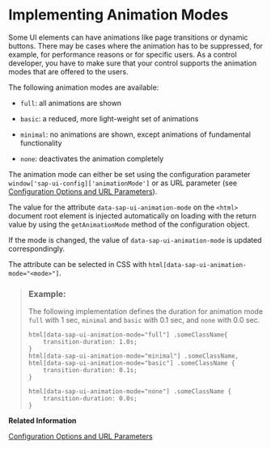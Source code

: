 <!-- loio76b7d5065cf64304a1d2841046043c34 -->

# Implementing Animation Modes

Some UI elements can have animations like page transitions or dynamic buttons. There may be cases where the animation has to be suppressed, for example, for performance reasons or for specific users. As a control developer, you have to make sure that your control supports the animation modes that are offered to the users.

The following animation modes are available:

-   `full`: all animations are shown

-   `basic`: a reduced, more light-weight set of animations

-   `minimal`: no animations are shown, except animations of fundamental functionality

-   `none`: deactivates the animation completely


The animation mode can either be set using the configuration parameter `window['sap-ui-config]['animationMode']` or as URL parameter \(see [Configuration Options and URL Parameters](../04_Essentials/configuration-options-and-url-parameters-91f2d03.md)\).

The value for the attribute `data-sap-ui-animation-mode` on the `<html>` document root element is injected automatically on loading with the return value by using the `getAnimationMode` method of the configuration object.

If the mode is changed, the value of `data-sap-ui-animation-mode` is updated correspondingly.

The attribute can be selected in CSS with `html[data-sap-ui-animation-mode="<mode>"]`.

> ### Example:  
> The following implementation defines the duration for animation mode `full` with 1 sec, `minimal` and `basic` with 0.1 sec, and `none` with 0.0 sec.
> 
> ```
> html[data-sap-ui-animation-mode="full"] .someClassName{
>     transition-duration: 1.0s;
> }
> html[data-sap-ui-animation-mode="minimal"] .someClassName,
> html[data-sap-ui-animation-mode="basic"] .someClassName {
>     transition-duration: 0.1s;
> }
> 
> html[data-sap-ui-animation-mode="none"] .someClassName {
>     transition-duration: 0.0s;
> }
> ```

**Related Information**  


[Configuration Options and URL Parameters](../04_Essentials/configuration-options-and-url-parameters-91f2d03.md "The complete list of configuration options available in SAPUI5 can be found in the API Reference under sap.ui.core.Configuration. The following table shows a subset of the available configuration options.")

